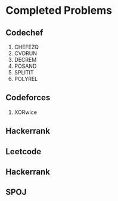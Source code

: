 # Completed Problems
## Codechef

1. CHEFEZQ
2. CVDRUN
3. DECREM
4. POSAND
5. SPLITIT
6. POLYREL
## Codeforces

1. XORwice

## Hackerrank

## Leetcode

## Hackerrank

## SPOJ